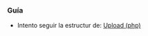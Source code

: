 ### Guía
- Intento seguir la estructur de: 
    [Upload (php)](https://github.com/eacevedof/prj_upload/tree/master/backend/php)